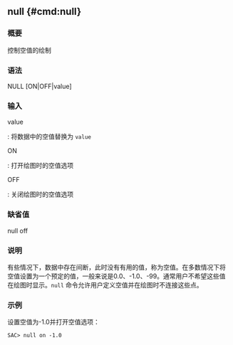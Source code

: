 ## null {#cmd:null}

### 概要

控制空值的绘制

### 语法

NULL \[ON|OFF|value\]

### 输入

value

:   将数据中的空值替换为 `value`

ON

:   打开绘图时的空值选项

OFF

:   关闭绘图时的空值选项

### 缺省值

null off

### 说明

有些情况下，数据中存在间断，此时没有有用的值，称为空值。在多数情况下将
空值设置为一个预定的值，一般来说是0.0、-1.0、-99。通常用户不希望这些值
在绘图时显示。`null` 命令允许用户定义空值并在绘图时不连接这些点。

### 示例

设置空值为-1.0并打开空值选项：

``` {.bash}
SAC> null on -1.0
```
